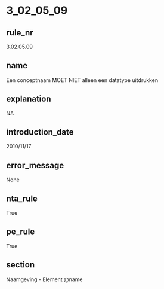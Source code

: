 # 3_02_05_09

## rule_nr
3.02.05.09

## name
Een conceptnaam MOET NIET alleen een datatype uitdrukken

## explanation
NA

## introduction_date
2010/11/17

## error_message
None

## nta_rule
True

## pe_rule
True

## section
Naamgeving - Element @name

